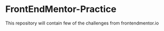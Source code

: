 # FrontEndMentor-Practice
This repository will contain few of the challenges from frontendmentor.io 
